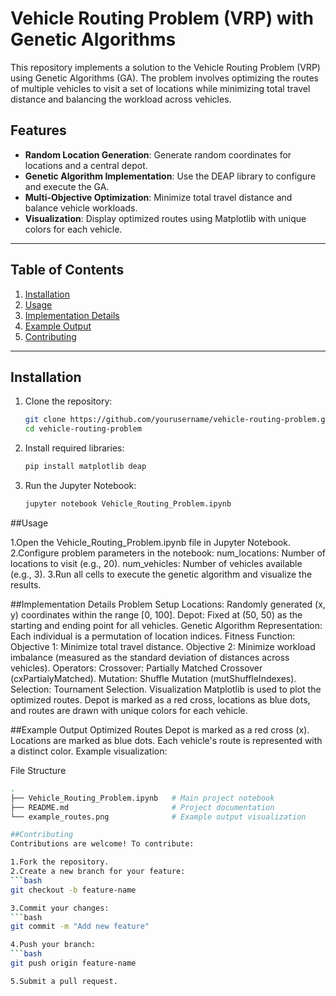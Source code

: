 # Vehicle Routing Problem (VRP) with Genetic Algorithms

This repository implements a solution to the Vehicle Routing Problem (VRP) using Genetic Algorithms (GA). The problem involves optimizing the routes of multiple vehicles to visit a set of locations while minimizing total travel distance and balancing the workload across vehicles.

## Features
- **Random Location Generation**: Generate random coordinates for locations and a central depot.
- **Genetic Algorithm Implementation**: Use the DEAP library to configure and execute the GA.
- **Multi-Objective Optimization**: Minimize total travel distance and balance vehicle workloads.
- **Visualization**: Display optimized routes using Matplotlib with unique colors for each vehicle.

---

## Table of Contents
1. [Installation](#installation)
2. [Usage](#usage)
3. [Implementation Details](#implementation-details)
4. [Example Output](#example-output)
5. [Contributing](#contributing)

---

## Installation

1. Clone the repository:
    ```bash
   git clone https://github.com/yourusername/vehicle-routing-problem.git
   cd vehicle-routing-problem
2. Install required libraries:
   ```bash
   pip install matplotlib deap
3. Run the Jupyter Notebook:
   ```bash
   jupyter notebook Vehicle_Routing_Problem.ipynb

##Usage

1.Open the Vehicle_Routing_Problem.ipynb file in Jupyter Notebook.
2.Configure problem parameters in the notebook:
    num_locations: Number of locations to visit (e.g., 20).
    num_vehicles: Number of vehicles available (e.g., 3).
3.Run all cells to execute the genetic algorithm and visualize the results.

##Implementation Details
Problem Setup
    Locations: Randomly generated (x, y) coordinates within the range [0, 100].
    Depot: Fixed at (50, 50) as the starting and ending point for all vehicles.
Genetic Algorithm
    Representation: Each individual is a permutation of location indices.
Fitness Function:
    Objective 1: Minimize total travel distance.
    Objective 2: Minimize workload imbalance (measured as the standard deviation of distances across vehicles).
Operators:
    Crossover: Partially Matched Crossover (cxPartialyMatched).
    Mutation: Shuffle Mutation (mutShuffleIndexes).
    Selection: Tournament Selection.
Visualization
    Matplotlib is used to plot the optimized routes.
    Depot is marked as a red cross, locations as blue dots, and routes are drawn with unique colors for each vehicle.
    
##Example Output
Optimized Routes
    Depot is marked as a red cross (x).
    Locations are marked as blue dots.
    Each vehicle's route is represented with a distinct color.
Example visualization:

File Structure
```bash
.
├── Vehicle_Routing_Problem.ipynb   # Main project notebook
├── README.md                       # Project documentation
└── example_routes.png              # Example output visualization

##Contributing
Contributions are welcome! To contribute:

1.Fork the repository.
2.Create a new branch for your feature:
```bash
git checkout -b feature-name

3.Commit your changes:
```bash
git commit -m "Add new feature"

4.Push your branch:
```bash
git push origin feature-name

5.Submit a pull request.


